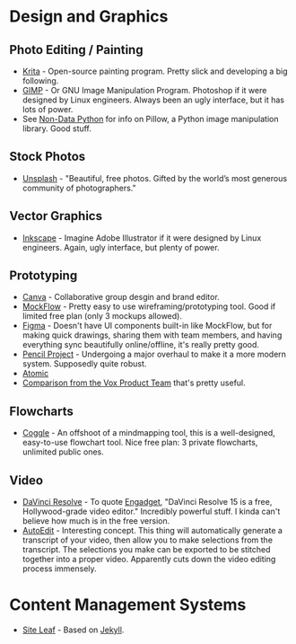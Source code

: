 # Design and Graphics

## Photo Editing / Painting

- [Krita](https://krita.org/en/) - Open-source painting program. Pretty slick and developing a big following.
- [GIMP](https://www.gimp.org/) - Or GNU Image Manipulation Program. Photoshop if it were designed by Linux engineers. Always been an ugly interface, but it has lots of power.
- See [Non-Data Python](non-data-python.md) for info on Pillow, a Python image manipulation library. Good stuff.

## Stock Photos

- [Unsplash](https://unsplash.com/) - "Beautiful, free photos. Gifted by the world’s most generous community of photographers."

## Vector Graphics

- [Inkscape](https://inkscape.org/en/) - Imagine Adobe Illustrator if it were designed by Linux engineers. Again, ugly interface, but plenty of power. 

## Prototyping

- [Canva](https://www.canva.com) - Collaborative group desgin and brand editor.
- [MockFlow](https://mockflow.com) - Pretty easy to use wireframing/prototyping tool. Good if limited free plan (only 3 mockups allowed). 
- [Figma](https://www.figma.com) - Doesn't have UI components built-in like MockFlow, but for making quick drawings, sharing them with team members, and having everything sync beautifully online/offline, it's really pretty good. 
- [Pencil Project](https://pencil.evolus.vn/) - Undergoing a major overhaul to make it a more modern system. Supposedly quite robust. 
- [Atomic](https://atomic.io)
- [Comparison from the Vox Product Team](https://product.voxmedia.com/2017/11/1/16562200/a-highly-subjective-guide-to-design-prototyping-tools) that's pretty useful.

## Flowcharts

- [Coggle](https://coggle.it/flowcharts) - An offshoot of a mindmapping tool, this is a well-designed, easy-to-use flowchart tool. Nice free plan: 3 private flowcharts, unlimited public ones.

## Video

- [DaVinci Resolve](https://www.blackmagicdesign.com/products/davinciresolve/) - To quote [Engadget](https://www.engadget.com/2018/08/22/davinci-resolve-15-free-hollywood-video-editor-review/), "DaVinci Resolve 15 is a free, Hollywood-grade video editor." Incredibly powerful stuff. I kinda can't believe how much is in the free version.
- [AutoEdit](http://www.autoedit.io/) - Interesting concept. This thing will automatically generate a transcript of your video, then allow you to make selections from the transcript. The selections you make can be exported to be stitched together into a proper video. Apparently cuts down the video editing process immensely.


# Content Management Systems

- [Site Leaf](https://www.siteleaf.com/) - Based on [Jekyll](http://jekyllrb.com/).
